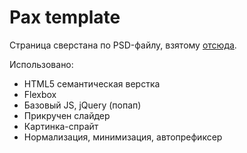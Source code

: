 # Pax template

Страница сверстана по PSD-файлу, взятому [отсюда](http://www.graphicsfuel.com/2013/07/bluebox-flat-website-psd-templates-design/).

Использовано:
* HTML5 семантическая верстка
* Flexbox
* Базовый JS, jQuery (попап)
* Прикручен слайдер
* Картинка-спрайт
* Нормализация, минимизация, автопрефиксер
